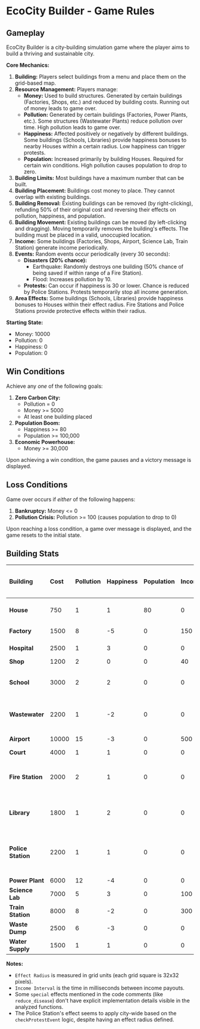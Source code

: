 # EcoCity Builder - Game Rules

## Gameplay

EcoCity Builder is a city-building simulation game where the player aims to build a thriving and sustainable city.

**Core Mechanics:**

1.  **Building:** Players select buildings from a menu and place them on the grid-based map.
2.  **Resource Management:** Players manage:
    *   **Money:** Used to build structures. Generated by certain buildings (Factories, Shops, etc.) and reduced by building costs. Running out of money leads to game over.
    *   **Pollution:** Generated by certain buildings (Factories, Power Plants, etc.). Some structures (Wastewater Plants) reduce pollution over time. High pollution leads to game over.
    *   **Happiness:** Affected positively or negatively by different buildings. Some buildings (Schools, Libraries) provide happiness bonuses to nearby Houses within a certain radius. Low happiness can trigger protests.
    *   **Population:** Increased primarily by building Houses. Required for certain win conditions. High pollution causes population to drop to zero.
3.  **Building Limits:** Most buildings have a maximum number that can be built.
4.  **Building Placement:** Buildings cost money to place. They cannot overlap with existing buildings.
5.  **Building Removal:** Existing buildings can be removed (by right-clicking), refunding 50% of their original cost and reversing their effects on pollution, happiness, and population.
6.  **Building Movement:** Existing buildings can be moved (by left-clicking and dragging). Moving temporarily removes the building's effects. The building must be placed in a valid, unoccupied location.
7.  **Income:** Some buildings (Factories, Shops, Airport, Science Lab, Train Station) generate income periodically.
8.  **Events:** Random events occur periodically (every 30 seconds):
    *   **Disasters (20% chance):**
        *   Earthquake: Randomly destroys one building (50% chance of being saved if within range of a Fire Station).
        *   Flood: Increases pollution by 10.
    *   **Protests:** Can occur if happiness is 30 or lower. Chance is reduced by Police Stations. Protests temporarily stop all income generation.
9.  **Area Effects:** Some buildings (Schools, Libraries) provide happiness bonuses to Houses within their effect radius. Fire Stations and Police Stations provide protective effects within their radius.

**Starting State:**

*   Money: 10000
*   Pollution: 0
*   Happiness: 0
*   Population: 0

## Win Conditions

Achieve any *one* of the following goals:

1.  **Zero Carbon City:**
    *   Pollution = 0
    *   Money >= 5000
    *   At least one building placed
2.  **Population Boom:**
    *   Happiness >= 80
    *   Population >= 100,000
3.  **Economic Powerhouse:**
    *   Money >= 30,000

Upon achieving a win condition, the game pauses and a victory message is displayed.

## Loss Conditions

Game over occurs if *either* of the following happens:

1.  **Bankruptcy:** Money <= 0
2.  **Pollution Crisis:** Pollution >= 100 (causes population to drop to 0)

Upon reaching a loss condition, a game over message is displayed, and the game resets to the initial state.

## Building Stats

| Building        | Cost   | Pollution | Happiness | Population | Income | Income Interval (ms) | Effect Radius (grid units) | Max Count | Special Effects / Notes                                                                                                |
| :-------------- | :----- | :-------- | :-------- | :--------- | :----- | :------------------- | :------------------------- | :-------- | :--------------------------------------------------------------------------------------------------------------------- |
| **House**       | 750    | 1         | 1         | 80         | 0      | -                    | 0                          | None      | Primary source of population. Receives happiness bonus from Schools & Libraries.                                       |
| **Factory**     | 1500   | 8         | -5        | 0          | 150    | 12000                | 0                          | 10        | Generates income. Major source of pollution.                                                                           |
| **Hospital**    | 2500   | 1         | 3         | 0          | 0      | -                    | 0                          | 5         | Special: `reduce_disease` (Effect not fully detailed in code)                                                            |
| **Shop**        | 1200   | 2         | 0         | 0          | 40     | 6000                 | 0                          | 15        | Generates income.                                                                                                      |
| **School**      | 3000   | 2         | 2         | 0          | 0      | -                    | 4                          | 5         | Special: `happiness_bonus_large`. Provides +2 Happiness bonus to Houses within radius.                                   |
| **Wastewater**  | 2200   | 1         | -2        | 0          | 0      | -                    | 0                          | 3         | Special: `periodic_pollution_reduction`. Reduces total pollution by 4 every 6000ms.                                    |
| **Airport**     | 10000  | 15        | -3        | 0          | 500    | 20000                | 0                          | 1         | Generates high income. High pollution.                                                                                 |
| **Court**       | 4000   | 1         | 1         | 0          | 0      | -                    | 0                          | 3         |                                                                                                                        |
| **Fire Station**| 2000   | 2         | 1         | 0          | 0      | -                    | 5                          | 5         | Special: `reduce_disaster_impact`. 50% chance to prevent building destruction from earthquakes within radius.             |
| **Library**     | 1800   | 1         | 2         | 0          | 0      | -                    | 2                          | 8         | Special: `happiness_bonus_small`. Provides +2 Happiness bonus to Houses within radius.                                   |
| **Police Station**| 2200   | 1         | 1         | 0          | 0      | -                    | 5                          | 5         | Special: `reduce_protest_chance`. Reduces the chance of protests occurring by 75% (city-wide effect, radius unused?). |
| **Power Plant** | 6000   | 12        | -4        | 0          | 0      | -                    | 0                          | 3         | High pollution source.                                                                                                 |
| **Science Lab** | 7000   | 5         | 3         | 0          | 100    | 15000                | 0                          | 2         | Generates income.                                                                                                      |
| **Train Station**| 8000   | 8         | -2        | 0          | 300    | 18000                | 0                          | 2         | Generates income. High pollution.                                                                                      |
| **Waste Dump**  | 2500   | 6         | -3        | 0          | 0      | -                    | 0                          | 4         | Source of pollution.                                                                                                   |
| **Water Supply**| 1500   | 1         | 1         | 0          | 0      | -                    | 0                          | 5         |                                                                                                                        |

**Notes:**

*   `Effect Radius` is measured in grid units (each grid square is 32x32 pixels).
*   `Income Interval` is the time in milliseconds between income payouts.
*   Some `special` effects mentioned in the code comments (like `reduce_disease`) don't have explicit implementation details visible in the analyzed functions.
*   The Police Station's effect seems to apply city-wide based on the `checkProtestEvent` logic, despite having an effect radius defined. 